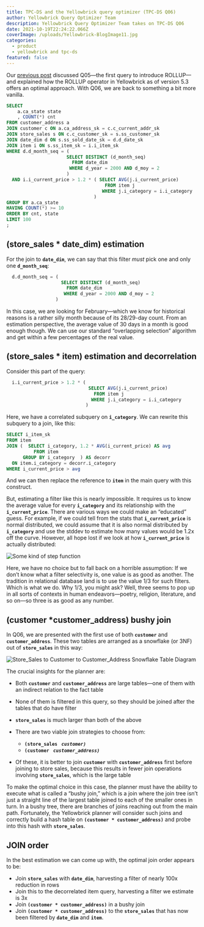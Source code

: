 ```yaml
---
title: TPC-DS and the Yellowbrick query optimizer (TPC-DS Q06)
author: Yellowbrick Query Optimizer Team
description: Yellowbrick Query Optimizer Team takes on TPC-DS Q06
date: 2021-10-19T22:24:22.066Z
coverImage: /uploads/Yellowbrick-BlogImage11.jpg
categories:
  - product
  - yellowbrick and tpc-ds
featured: false
---
```

Our [previous post](https://www.yellowbrick.com/blog/tpc-ds-and-the-yellowbrick-query-optimizer-tpc-ds-q05/) discussed Q05—the first query to introduce ROLLUP—and explained how the ROLLUP operator in Yellowbrick as of version 5.3 offers an optimal approach. With Q06, we are back to something a bit more vanilla.

```sql
SELECT
    a.ca_state state
    , COUNT(*) cnt
FROM customer_address a
JOIN customer c ON a.ca_address_sk = c.c_current_addr_sk
JOIN store_sales s ON c.c_customer_sk = s.ss_customer_sk
JOIN date_dim d ON s.ss_sold_date_sk = d.d_date_sk
JOIN item i ON s.ss_item_sk = i.i_item_sk
WHERE d.d_month_seq = (
                      SELECT DISTINCT (d_month_seq) 
                        FROM date_dim 
                       WHERE d_year = 2000 AND d_moy = 2
                      )
  AND i.i_current_price > 1.2 * ( SELECT AVG(j.i_current_price) 
                                    FROM item j 
                                   WHERE j.i_category = i.i_category
                                )
GROUP BY a.ca_state
HAVING COUNT(*) >= 10
ORDER BY cnt, state
LIMIT 100
;
```

## (store_sales  * date_dim) estimation

For the join to **`date_dim`**, we can say that this filter *must* pick one and only one **`d_month_seq`**:

```sql
  d.d_month_seq = (
                    SELECT DISTINCT (d_month_seq) 
                      FROM date_dim 
                     WHERE d_year = 2000 AND d_moy = 2
                  )
```

In this case, we are looking for February—which we know for historical reasons is a rather silly month because of its 28/29-day count. From an estimation perspective, the average value of 30 days in a month is good enough though. We can use our standard “overlapping selection” algorithm and get within a few percentages of the real value.

## (store_sales * item) estimation and decorrelation

Consider this part of the query:

```sql
  i.i_current_price > 1.2 * ( 
                              SELECT AVG(j.i_current_price) 
                                FROM item j 
                               WHERE j.i_category = i.i_category
                             )
```

Here, we have a correlated subquery on **`i_category`**. We can rewrite this subquery to a join, like this:

```sql
SELECT i_item_sk
FROM item
JOIN (  SELECT i_category, 1.2 * AVG(i_current_price) AS avg 
          FROM item 
      GROUP BY i_category  ) AS decorr
  ON item.i_category = decorr.i_category
WHERE i_current_price > avg
```

And we can then replace the reference to **`item`** in the main query with this construct.

But, estimating a filter like this is nearly impossible. It requires us to know the average value for every **`i_category`** and its relationship with the **`i_current_price`**. There are various ways we could make an “educated” guess. For example, if we could tell from the stats that **`i_current_price`** is normal distributed, we could assume that it is also normal distributed by **`i_category`** and use the stddev to estimate how many values would be 1.2x off the curve. However, all hope lost if we look at how **`i_current_price`** is actually distributed:

![Some kind of step function](/uploads/step-function.png "Some kind of step function")

Here, we have no choice but to fall back on a horrible assumption: If we don’t know what a filter selectivity is, one value is as good as another. The tradition in relational database land is to use the value 1/3 for such filters. Which is what we do. Why 1/3, you might ask? Well, three seems to pop up in all sorts of contexts in human endeavors—poetry, religion, literature, and so on—so three is as good as any number. 

## (customer *customer_address) bushy join

In Q06, we are presented with the first use of both **`customer`** and **`customer_address`**. These two tables are arranged as a snowflake (or 3NF) out of **`store_sales`** in this way:

![Store_Sales to Customer to Customer_Address Snowflake Table Diagram](/uploads/snowflake-store_sales-table.png "Snowflake Table Diagram")

The crucial insights for the planner are:

* Both **`customer`** and **`customer_address`** are large tables—one of them with an indirect relation to the fact table
* None of them is filtered in this query, so they should be joined after the tables that do have filter
* **`store_sales`** is much larger than both of the above
* There are two viable join strategies to choose from:

  * **`(store_sales ` *`customer) `***
  * **`(customer ` *`customer_address) `*** 
* Of these, it is better to join **`customer`** with **`customer_address`** first before joining to store sales, because this results in fewer join operations involving **`store_sales`**, which is the large table

To make the optimal choice in this case, the planner must have the ability to execute what is called a “bushy join,” which is a join where the join tree isn’t just a straight line of the largest table joined to each of the smaller ones in turn. In a bushy tree, there are branches of joins reaching out from the main path. Fortunately, the Yellowbrick planner will consider such joins and correctly build a hash table on **`(customer * customer_address)`** and probe into this hash with **`store_sales`**.

## JOIN order

In the best estimation we can come up with, the optimal join order appears to be:

* Join **`store_sales`** with **`date_dim`**, harvesting a filter of nearly 100x reduction in rows
* Join this to the decorrelated item query, harvesting a filter we estimate is 3x
* Join **`(customer * customer_address)`** in a bushy join
* Join **`(customer * customer_address)`** to the **`store_sales`** that has now been filtered by **`date_dim`** and **`item`**.